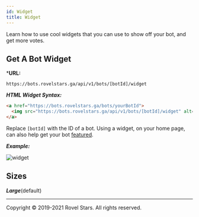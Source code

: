 ```yaml
---
id: Widget
title: Widget
---
```


Learn how to use cool widgets that you can use to show off your bot, and get more votes.

## Get A Bot Widget
***URL:** 

```https://bots.rovelstars.ga/api/v1/bots/[botId]/widget```

***HTML Widget Syntax:***

```html
<a href="https://bots.rovelstars.ga/bots/yourBotId">
  <img src="https://bots.rovelstars.ga/api/v1/bots/[botId]/widget" alt="View on RBL">
</a>
```

Replace ```[botId]``` with the ID of a bot. Using a widget, on your home page, can also help get your bot [featured](https://rovelstars.github.io/roveldocs/docs/rbl/get-featured/).

***Example:*** 



![widget](https://www.drupal.org/files/styles/grid-3-2x/public/project-images/2017-08-19_16-35-19.png?itok=ykeN-yvd)



## Sizes
***Large***(default)

---

Copyright © 2019-2021 Rovel Stars. All rights reserved.